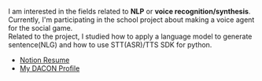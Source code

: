 I am interested in the fields related to **NLP** or **voice recognition/synthesis**.  
Currently, I'm participating in the school project about making a voice agent for the social game.  
Related to the project, I studied how to apply a language model to generate sentence(NLG) and how to use STT(ASR)/TTS SDK for python.  

- [Notion Resume](https://www.notion.so/Jae-Young-Suh-97352f16e3624766ba267fcc87bac966)
- [My DACON Profile](https://dacon.io/myprofile/413816/competition)
